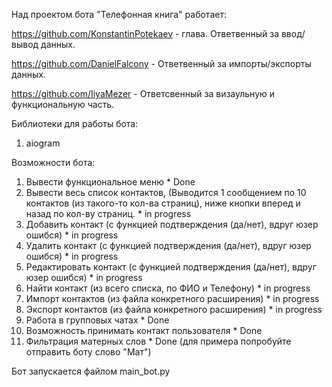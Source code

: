 Над проектом бота "Телефонная книга" работает:

https://github.com/KonstantinPotekaev - глава. Ответвенный за ввод/вывод данных.

https://github.com/DanielFalcony - Ответвенный за импорты/экспорты данных.

https://github.com/IiyaMezer - Ответсвенный за визаульную и функциональную часть.

Библиотеки для работы бота:
1) aiogram

Возможности бота:
1) Вывести функциональное меню * Done
2) Вывести весь список контактов, (Выводится 1 сообщением по 10 контактов (из такого-то кол-ва страниц), ниже кнопки вперед и назад по кол-ву страниц. * in progress
3) Добавить контакт (с функцией подтверждения (да/нет), вдруг юзер ошибся) * in progress
4) Удалить контакт (с функцией подтверждения (да/нет), вдруг юзер ошибся) * in progress
5) Редактировать контакт (с функцией подтверждения (да/нет), вдруг юзер ошибся) * in progress
6) Найти контакт (из всего списка, по ФИО и Телефону) * in progress
7) Импорт контактов (из файла конкретного расширения) * in progress
8) Экспорт контактов (из файла конкретного расширения) * in progress
9) Работа в групповых чатах * Done
10) Возможность принимать контакт пользователя * Done
11) Фильтрация матерных слов * Done (для примера попробуйте отправить боту слово "Мат")

Бот запускается файлом main_bot.py